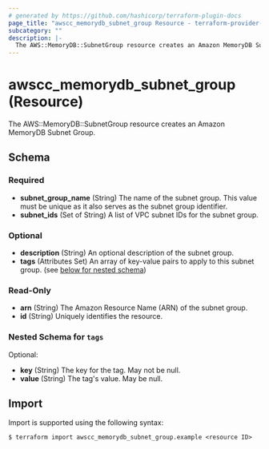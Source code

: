 ```yaml
---
# generated by https://github.com/hashicorp/terraform-plugin-docs
page_title: "awscc_memorydb_subnet_group Resource - terraform-provider-awscc"
subcategory: ""
description: |-
  The AWS::MemoryDB::SubnetGroup resource creates an Amazon MemoryDB Subnet Group.
---
```


# awscc_memorydb_subnet_group (Resource)

The AWS::MemoryDB::SubnetGroup resource creates an Amazon MemoryDB Subnet Group.



<!-- schema generated by tfplugindocs -->
## Schema

### Required

- **subnet_group_name** (String) The name of the subnet group. This value must be unique as it also serves as the subnet group identifier.
- **subnet_ids** (Set of String) A list of VPC subnet IDs for the subnet group.

### Optional

- **description** (String) An optional description of the subnet group.
- **tags** (Attributes Set) An array of key-value pairs to apply to this subnet group. (see [below for nested schema](#nestedatt--tags))

### Read-Only

- **arn** (String) The Amazon Resource Name (ARN) of the subnet group.
- **id** (String) Uniquely identifies the resource.

<a id="nestedatt--tags"></a>
### Nested Schema for `tags`

Optional:

- **key** (String) The key for the tag. May not be null.
- **value** (String) The tag's value. May be null.

## Import

Import is supported using the following syntax:

```shell
$ terraform import awscc_memorydb_subnet_group.example <resource ID>
```
